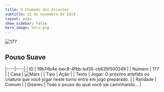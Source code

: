 ```yaml
---
title: O Chamado dos Arcontes
subtitle: 15 de novembro de 2018
layout: page
show_sidebar: false
hero_image: hero.png
---
```


![177](https://cdn.keyforgegame.com/media/card_front/pt/341_177_F3R3FCFQQQG8_pt.png)

## Pouso Suave

|----|----|
| ID | 19b74b4e-bec8-4fbb-bd35-cb635f500249 |
| Número | 177 |
| Casa | ![Mars](https://archonarcana.com/images/thumb/d/de/Mars.png/22px-Mars.png "Marte") |
| Tipo | Ação |
| Texto | Jogar: O próximo artefato ou criatura que você jogar neste turno entra em jogo preparado. |
| Raridade | Comum |
| Dizeres | Todo o pouso do qual você sai caminhando… |
